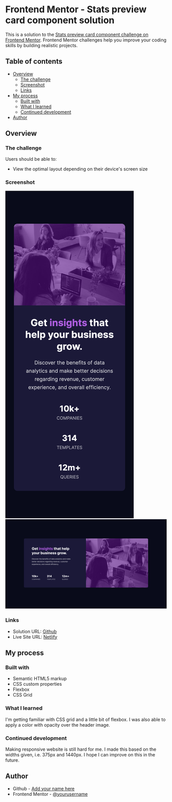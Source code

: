 # Frontend Mentor - Stats preview card component solution

This is a solution to the [Stats preview card component challenge on Frontend Mentor](https://www.frontendmentor.io/challenges/stats-preview-card-component-8JqbgoU62). Frontend Mentor challenges help you improve your coding skills by building realistic projects. 

## Table of contents

- [Overview](#overview)
  - [The challenge](#the-challenge)
  - [Screenshot](#screenshot)
  - [Links](#links)
- [My process](#my-process)
  - [Built with](#built-with)
  - [What I learned](#what-i-learned)
  - [Continued development](#continued-development)
- [Author](#author)


## Overview

### The challenge

Users should be able to:

- View the optimal layout depending on their device's screen size

### Screenshot

![](assets/screenshots/mobile-design.png)
![](assets/screenshots/desktop-design.png)

### Links

- Solution URL: [Github](https://github.com/erelita/stats_previewcard.git)
- Live Site URL: [Netlify](https://stats-previewcard-byer.netlify.app/)

## My process

### Built with

- Semantic HTML5 markup
- CSS custom properties
- Flexbox
- CSS Grid

### What I learned

I'm getting familiar with CSS grid and a little bit of flexbox. I was also able to apply a color with opacity over the header image. 


### Continued development

Making responsive website is still hard for me. I made this based on the widths given, i.e. 375px and 1440px. I hope I can improve on this in the future.


## Author

- Github - [Add your name here](https://github.com/erelita)
- Frontend Mentor - [@yourusername](https://www.frontendmentor.io/profile/erelita)

